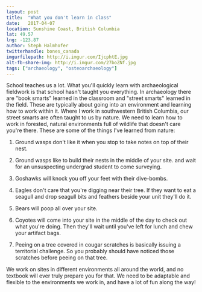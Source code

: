 ```yaml
---
layout: post
title:  "What you don't learn in class"
date:   2017-04-07
location: Sunshine Coast, British Columbia
lat: 49.57
lng: -123.87
author: Steph Halmhofer
twitterhandle: bones_canada
imgurfilepath: http://i.imgur.com/IjcphtE.jpg
alt-fb-share-img: http://i.imgur.com/27boZNf.jpg
tags: ["archaeology", "osteoarchaeology"]
---
```


School teaches us a lot.  What you'll quickly learn with archaeological fieldwork is that school hasn't taught you everything.    In archaeology there are "book smarts" learned in the classroom and "street smarts" learned in the field.  These are typically about going into an environment and learning how to work within it.  Where I work in southwestern British Columbia, our street smarts are often taught to us by nature.  We need to learn how to work in forested, natural environments full of wildlife that doesn't care you're there.  These are some of the things I've learned from nature:

1) Ground wasps don't like it when you stop to take notes on top of their nest. 

2) Ground wasps like to build their nests in the middle of your site. and wait for an unsuspecting undergrad student to come surveying.

3) Goshawks will knock you off your feet with their dive-bombs.

4) Eagles don't care that you're digging near their tree.  If they want to eat a seagull and drop seagull bits and feathers beside your unit they'll do it.

5) Bears will poop all over your site.

6) Coyotes will come into your site in the middle of the day to check out what you're doing.  Then they'll wait until you've left for lunch and chew your artifact bags.

7) Peeing on a tree covered in cougar scratches is basically issuing a territorial challenge.  So you probably should have noticed those scratches before peeing on that tree.

We work on sites in different environments all around the world, and no textbook will ever truly prepare you for that. We need to be adaptable and flexible to the environments we work in, and have a lot of fun along the way!